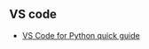 ## VS code
- [VS Code for Python quick guide](http://www.weithenn.org/2018/05/python-journey-part02-how-to-use-vscode.html)
